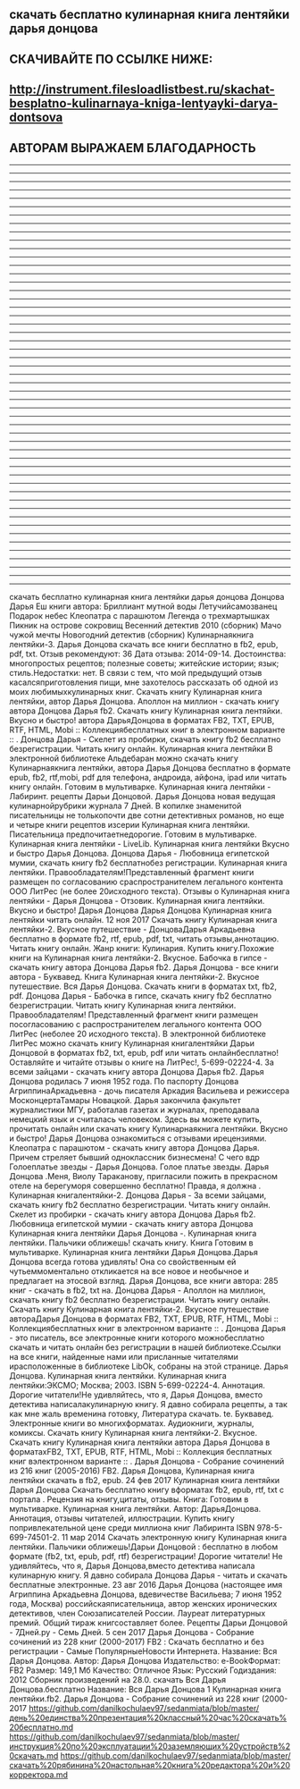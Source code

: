 скачать бесплатно кулинарная книга лентяйки дарья донцова
--------------------------------------------------
СКАЧИВАЙТЕ ПО ССЫЛКЕ НИЖЕ:
--------------------------------------------------
http://instrument.filesloadlistbest.ru/skachat-besplatno-kulinarnaya-kniga-lentyayki-darya-dontsova
--------------------------------------------------
АВТОРАМ ВЫРАЖАЕМ БЛАГОДАРНОСТЬ
--------------------------------------------------
--------------------------------------------------
--------------------------------------------------
--------------------------------------------------
--------------------------------------------------
--------------------------------------------------
--------------------------------------------------
--------------------------------------------------
--------------------------------------------------
--------------------------------------------------
--------------------------------------------------
--------------------------------------------------
--------------------------------------------------
--------------------------------------------------
--------------------------------------------------
--------------------------------------------------
--------------------------------------------------
--------------------------------------------------
--------------------------------------------------
--------------------------------------------------
--------------------------------------------------
--------------------------------------------------
--------------------------------------------------
--------------------------------------------------
--------------------------------------------------
--------------------------------------------------
--------------------------------------------------
--------------------------------------------------
--------------------------------------------------
--------------------------------------------------
--------------------------------------------------
--------------------------------------------------
--------------------------------------------------
--------------------------------------------------
--------------------------------------------------
--------------------------------------------------
--------------------------------------------------
--------------------------------------------------
--------------------------------------------------
--------------------------------------------------
--------------------------------------------------
--------------------------------------------------
--------------------------------------------------
--------------------------------------------------
--------------------------------------------------
--------------------------------------------------
--------------------------------------------------
--------------------------------------------------
--------------------------------------------------
--------------------------------------------------
--------------------------------------------------
--------------------------------------------------
скачать бесплатно кулинарная книга лентяйки дарья донцова Донцова Дарья Еш книги автора: Бриллиант мутной воды  Летучийсамозванец  Подарок небес  Клеопатра с парашютом  Легенда о трехмартышках  Пикник на острове сокровищ  Весенний детектив 2010 (сборник)  Мачо чужой мечты  Новогодний детектив (сборник)  Кулинарнаякнига лентяйки-3. Дарья Донцова  скачать все книги бесплатно в fb2, epub, pdf, txt. Отзыв рекомендуют: 36 Дата отзыва: 2014-09-14. Достоинства: многопростых рецептов; полезные советы; житейские истории; язык; стиль.Недостатки: нет. В связи с тем, что мой предыдущий отзыв касалсяприготовления пищи, мне захотелось рассказать об одной из моих любимыхкулинарных книг. Скачать книгу Кулинарная книга лентяйки, автор Дарья Донцова. Аполлон на миллион - скачать книгу автора Донцова Дарья fb2. Скачать книгу Кулинарная книга лентяйки. Вкусно и быстро! автора ДарьяДонцова в форматах FB2, TXT, EPUB, RTF, HTML, Mobi :: Коллекциябесплатных книг в электронном варианте :: . Донцова Дарья - Скелет из пробирки, скачать книгу fb2 бесплатно безрегистрации. Читать книгу онлайн. Кулинарная книга лентяйки
В электронной библиотеке Альдебаран можно скачать книгу Кулинарнаякнига лентяйки, автора Дарья Донцова бесплатно в формате epub, fb2, rtf,mobi, pdf для телефона, андроида, айфона, ipad или читать книгу онлайн. Готовим в мультиварке. Кулинарная книга лентяйки - Лабиринт. рецепты Дарьи Донцовой. Дарья Донцова  новая ведущая кулинарнойрубрики журнала 7 Дней. В копилке знаменитой писательницы не толькопочти две сотни детективных романов, но еще и четыре книги рецептов изсерии Кулинарная книга лентяйки. Писательница предпочитаетнедорогие. Готовим в мультиварке. Кулинарная книга лентяйки - LiveLib. Кулинарная книга лентяйки Вкусно и быстро Дарья Донцова. Донцова Дарья - Любовница египетской мумии, скачать книгу fb2 бесплатнобез регистрации.  Кулинарная книга лентяйки.  Правообладателям!Представленный фрагмент книги размещен по согласованию сраспространителем легального контента ООО ЛитРес (не более 20исходного текста). Отзывы о Кулинарная книга лентяйки - Дарья Донцова - Отзовик. Кулинарная книга лентяйки. Вкусно и быстро! Дарья Донцова
Дарья Донцова Кулинарная книга лентяйки  читать онлайн. 12 ноя 2017  Скачать книгу Кулинарная книга лентяйки-2. Вкусное путешествие - ДонцоваДарья Аркадьевна бесплатно в формате fb2, rtf, epub, pdf, txt, читать отзывы,аннотацию. Читать книгу онлайн. Жанр книги: Кулинария. Купить книгу.Похожие книги на Кулинарная книга лентяйки-2. Вкусное. Бабочка в гипсе - скачать книгу автора Донцова Дарья fb2. Дарья Донцова - все книги автора - Буквавед. Книга Кулинарная книга лентяйки-2. Вкусное путешествие. Вся Дарья Донцова.  Скачать книги в форматах txt, fb2, pdf. Донцова Дарья - Бабочка в гипсе, скачать книгу fb2 бесплатно безрегистрации. Читать книгу  Кулинарная книга лентяйки. Правообладателям! Представленный фрагмент книги размещен посогласованию с распространителем легального контента ООО ЛитРес (неболее 20 исходного текста). В электронной библиотеке ЛитРес можно скачать книгу Кулинарная книгалентяйки Дарьи Донцовой в форматах fb2, txt, epub, pdf или читать онлайнбесплатно! Оставляйте и читайте отзывы о книге на ЛитРес!, 5-699-02224-4.
За всеми зайцами - скачать книгу автора Донцова Дарья fb2. Дарья Донцова родилась 7 июня 1952 года. По паспорту Донцова АгриппинаАркадьевна - дочь писателя Аркадия Васильева и режиссера МосконцертаТамары Новацкой. Дарья закончила факультет журналистики МГУ, работалав газетах и журналах, преподавала немецкий язык и считалась человеком. Здесь вы можете купить, прочитать онлайн или скачать книгу Кулинарнаякнига лентяйки. Вкусно и быстро! Дарья Донцова ознакомиться с отзывами ирецензиями. Клеопатра с парашютом - скачать книгу автора Донцова Дарья. Причем стреляет бывший одноклассник бизнесмена! С чего вдр Голоеплатье звезды - Дарья Донцова. Голое платье звезды. Дарья Донцова .Меня, Виолу Тараканову, пригласили пожить в прекрасном отеле на берегуморя совершенно бесплатно! Правда, я должна . Кулинарная книгалентяйки-2. Донцова Дарья - За всеми зайцами, скачать книгу fb2 бесплатно безрегистрации. Читать книгу онлайн. Скелет из пробирки - скачать книгу автора Донцова Дарья fb2. Любовница египетской мумии - скачать книгу автора Донцова
Кулинарная книга лентяйки Дарья Донцова -. Кулинарная книга лентяйки. Пальчики оближешь! скачать книгу. Книга Готовим в мультиварке. Кулинарная книга лентяйки Дарья Донцова.Дарья Донцова всегда готова удивлять! Она со свойственным ей чутьеммоментально откликается на все новое и необычное и предлагает на этосвой взгляд. Дарья Донцова, все книги автора: 285 книг - скачать в fb2, txt на. Донцова Дарья - Аполлон на миллион, скачать книгу fb2 бесплатно безрегистрации. Читать книгу онлайн. Скачать книгу Кулинарная книга лентяйки-2. Вкусное путешествие автораДарья Донцова в форматах FB2, TXT, EPUB, RTF, HTML, Mobi :: Коллекциябесплатных книг в электронном варианте :: . Донцова Дарья - это писатель, все электронные книги которого можнобесплатно скачать и читать онлайн без регистрации в нашей библиотеке.Ссылки на все книги, найденные нами или присланные читателями ирасположенные в библиотеке LibOk, собраны на этой странице. Дарья Донцова. Кулинарная книга лентяйки. Кулинарная книга лентяйки:ЭКСМО; Москва; 2003. ISBN 5-699-02224-4. Аннотация. Дорогие читатели!Не удивляйтесь, что я, Дарья Донцова, вместо детектива написалакулинарную книгу. Я давно собирала рецепты, а так как мне жаль временина готовку,
Литература скачать. te. Буквавед. Электронные книги во многихформатах. Аудиокниги, журналы, комиксы. Скачать книгу Кулинарная книга лентяйки-2. Вкусное. Скачать книгу Кулинарная книга лентяйки автора Дарья Донцова в форматахFB2, TXT, EPUB, RTF, HTML, Mobi :: Коллекция бесплатных книг вэлектронном варианте :: . Дарья Донцова - Собрание сочинений из 216 книг (2005-2016) FB2. Дарья Донцова, Кулинарная книга лентяйки  скачать в fb2, epub. 24 фев 2017  Кулинарная книга лентяйки Дарья Донцова  Скачать бесплатно книгу вформатах fb2, epub, rtf, txt с портала . Рецензия на книгу,цитаты, отзывы. Книга: Готовим в мультиварке. Кулинарная книга лентяйки. Автор: ДарьяДонцова. Аннотация, отзывы читателей, иллюстрации. Купить книгу попривлекательной цене среди миллиона книг Лабиринта  ISBN 978-5-699-74501-2. 11 мар 2014  Скачать электронную книгу Кулинарная книга лентяйки. Пальчики оближешь!Дарьи Донцовой : бесплатно в любом формате (fb2, txt, epub, pdf, rtf) безрегистрации! Дорогие читатели! Не удивляйтесь, что я, Дарья Донцова,вместо детектива написала кулинарную книгу. Я давно собирала
Донцова Дарья - читать и скачать бесплатные электронные. 23 авг 2016  Дарья Донцова (настоящее имя Агриппина Аркадьевна Донцова, вдевичестве Васильева; 7 июня 1952 года, Москва)  российскаяписательница, автор женских иронических детективов, член Союзаписателей России. Лауреат литературных премий. Общий тираж книгсоставляет более. Рецепты Дарьи Донцовой - 7Дней.ру - Семь Дней. 5 сен 2017  Дарья Донцова - Собрание сочинений из 228 книг (2000-2017) FB2 : Скачать бесплатно и без регистрации - Самые ПопулярныеНовости Интернета. Название: Вся Дарья Донцова. Автор: Дарья Донцова Издательство: e-BookФормат: FB2 Размер: 149,1 Мб Качество: Отличное Язык: Русский Годиздания: 2012 Сборник произведений на 28.0.  скачать Вся Дарья Донцова.бесплатно Название: Вся Дарья  Донцова 1 Кулинарная книга лентяйки.fb2. Дарья Донцова - Собрание сочинений из 228 книг (2000-2017
https://github.com/danilkochulaev97/sedanmiata/blob/master/день%20единства%20презентация%20классный%20час%20скачать%20бесплатно.md
https://github.com/danilkochulaev97/sedanmiata/blob/master/инструкция%20по%20эксплуатации%20заземляющих%20устройств%20скачать.md
https://github.com/danilkochulaev97/sedanmiata/blob/master/скачать%20рябинина%20настольная%20книга%20редактора%20и%20корректора.md